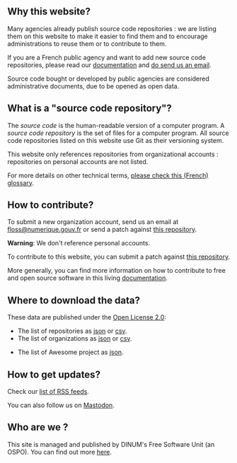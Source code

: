 ## Why this website?

Many agencies already publish source code repositories : we are listing them on this website to make it easier to find them and to encourage administrations to reuse them or to contribute to them.

<div class="fr-highlight"> <p>If you are a French public agency and want to add new source code repositories, please read our <a target="new" href="https://code.gouv.fr/documentation/">documentation</a> and <a href="mailto:floss@numerique.gouv.fr">do send us an email</a>. </p> </div>

Source code bought or developed by public agencies are considered administrative documents, due to be opened as open data.

## What is a "source code repository"?

The *source code* is the human-readable version of a computer program.  A *source code repository* is the set of files for a computer program.  All source code repositories listed on this website use Git as their versioning system.

This website only references repositories from organizational accounts : repositories on personal accounts are not listed.

For more details on other technical terms, [please check this (French) glossary](https://code.gouv.fr/documentation/#glossaire).

## How to contribute?

To submit a new organization account, send us an email at [floss@numerique.gouv.fr](mailto:floss@numerique.gouv.fr) or send a patch against [this repository](https://github.com/codegouvfr/codegouvfr-data/).

**Warning**: We don't reference personal accounts.

To contribute to this website, you can submit a patch against [this repository](https://github.com/codegouvfr/codegouvfr-sources).

More generally, you can find more information on how to contribute to free and open source software in this living [documentation](https://code.gouv.fr/documentation/#/publier).

## Where to download the data?

These data are published under the [Open License 2.0](https://spdx.org/licenses/etalab-2.0.html):

- The list of repositories as [json](/data/codegouvfr-repositories.json) or [csv](/data/codegouvfr-repositories.csv).
- The list of organizations as [json](/data/codegouvfr-organizations.json) or [csv](/data/codegouvfr-organizations.csv).
* The list of Awesome project as [json](/data/awesome.json).

## How to get updates?

Check our [list of RSS feeds](#/feeds).

You can also follow us on [Mastodon](https://social.numerique.gouv.fr/@codegouvfr).

## Who are we ?

This site is managed and published by DINUM's Free Software Unit (an OSPO). You can find out more [here](https://code.gouv.fr/en/mission/).
